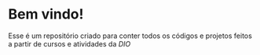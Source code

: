 # Bem vindo!
Esse é um repositório criado para conter todos os códigos e projetos feitos a partir de cursos e atividades da *DIO*
